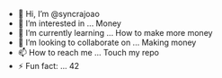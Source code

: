 - 👋 Hi, I’m @syncrajoao
- 👀 I’m interested in ... Money
- 🌱 I’m currently learning ... How to make more money
- 💞️ I’m looking to collaborate on ... Making money
- 📫 How to reach me ... Touch my repo
- ⚡ Fun fact: ... 42

<!---
syncrajoao/syncrajoao is a ✨ special ✨ repository because its `README.md` (this file) appears on your GitHub profile.
You can click the Preview link to take a look at your changes.
--->
